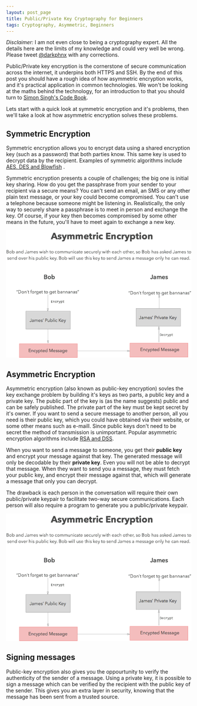 ```yaml
---
layout: post_page
title: Public/Private Key Cryptography for Beginners
tags: Cryptography, Asymmetric, Beginners
---
```


_Disclaimer:_ I am not even close to being a cryptography expert. All the details here are the limits of my knowledge and could very well be wrong. Please tweet [@darkphnx](https://twitter.com/darkphnx) with any corrections.

Public/Private key encryption is the cornerstone of secure communication across the internet, it underpins both HTTPS and SSH. By the end of this post you should have a rough idea of how asymmetric encryption works, and it's practical application in common technologies. We won't be looking at the maths behind the technology, for an introduction to that you should turn to [Simon Singh's Code  Book][1].

Lets start with a quick look at symmetric encryption and it's problems, then we'll take a look at how asymmetric encryption solves these problems.

## Symmetric Encryption
Symmetric encryption allows you to encrypt data using a shared encryption key (such as a password) that both parties know. This same key is used to decrypt data by the recipient. Examples of symmetric algorithms include [AES, DES and Blowfish][2] .

Symmetric encryption presents a couple of challenges; the big one is initial key sharing. How do you get the passphrase from your sender to your recipient via a secure means? You can't send an email, an SMS or any other plain text message, or your key could become compromised. You can't use a telephone because someone might be listening in. Realistically, the only way to securely share a passphrase is to meet in person and exchange the key. Of course, if your key then becomes compromised by some other means in the future, you'll have to meet again to exchange a new key.

![Symmetric Encryption](/assets/symmetric.png)

## Asymmetric Encryption
Asymmetric encryption (also known as public-key encryption) sovles the key exchange problem by building it's keys as two parts, a public key and a private key. The public part of the key is (as the name suggests) public and can be safely published. The private part of the key must be kept secret by it's owner. If you want to send a secure message to another person, all you need is their public key, which you could have obtained via their website, or some other means such as e-maill. Since public keys don't need to be secret the method of transmission is unimportant. Popular asymmetric encryption algorithms include [RSA and DSS][3].

When you want to send a message to someone, you get their **public key** and encrypt your message against that key. The generated message will only be decodable by their **private key**. Even you will not be able to decrypt that message. When they want to send you a message, they must fetch your public key, and encrypt their message against that, which will generate a message that only you can decrypt.

The drawback is each person in the conversation will require their own public/private keypair to facilitate two-way secure communications. Each person will also require a program to generate you a public/private keypair.

![Asymmetric Encryption](/assets/asymmetric.png)

## Signing messages
Public-key encryption also gives you the oppourtunity to verify the authenticity of the sender of a message. Using a private key, it is possible to sign a message which can be verified by the recipient with the public key of the sender. This gives you an extra layer in security, knowing that the message has been sent from a trusted source.

[1]: http://www.amazon.co.uk/gp/product/1857028899/ref=as_li_tl?ie=UTF8&camp=1634&creative=6738&creativeASIN=1857028899&linkCode=as2&tag=danwent-21&linkId=VQZQD7DEECEH4NWU "amazon.co.uk - Simon Singh's Code Book"
[2]: http://en.wikipedia.org/wiki/Symmetric-key_algorithm "Symmetric Key Algorithm - Wikipedia"
[3]: http://en.wikipedia.org/wiki/Public-key_cryptography "Public-key Cryptography - Wikipedia"